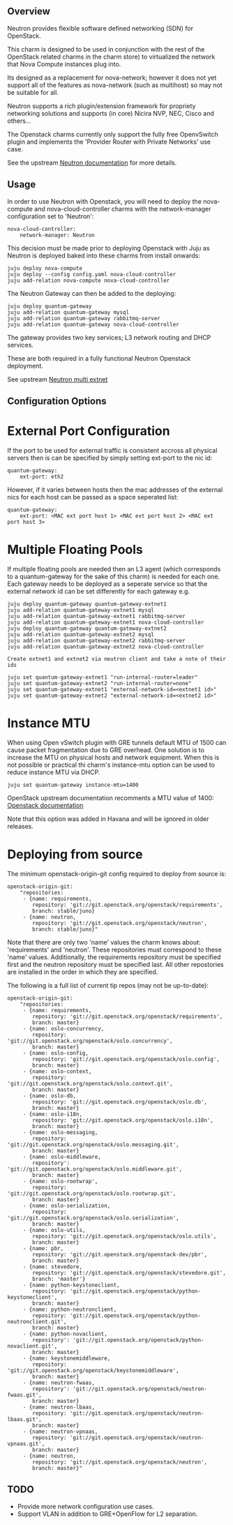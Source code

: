 Overview
--------

Neutron provides flexible software defined networking (SDN) for OpenStack.

This charm is designed to be used in conjunction with the rest of the OpenStack
related charms in the charm store) to virtualized the network that Nova Compute
instances plug into.

Its designed as a replacement for nova-network; however it does not yet
support all of the features as nova-network (such as multihost) so may not
be suitable for all.

Neutron supports a rich plugin/extension framework for propriety networking
solutions and supports (in core) Nicira NVP, NEC, Cisco and others...

The Openstack charms currently only support the fully free OpenvSwitch plugin
and implements the 'Provider Router with Private Networks' use case.

See the upstream [Neutron documentation](http://docs.openstack.org/trunk/openstack-network/admin/content/use_cases_single_router.html)
for more details.


Usage
-----

In order to use Neutron with Openstack, you will need to deploy the
nova-compute and nova-cloud-controller charms with the network-manager
configuration set to 'Neutron':

    nova-cloud-controller:
        network-manager: Neutron

This decision must be made prior to deploying Openstack with Juju as
Neutron is deployed baked into these charms from install onwards:

    juju deploy nova-compute
    juju deploy --config config.yaml nova-cloud-controller
    juju add-relation nova-compute nova-cloud-controller

The Neutron Gateway can then be added to the deploying:

    juju deploy quantum-gateway
    juju add-relation quantum-gateway mysql
    juju add-relation quantum-gateway rabbitmq-server
    juju add-relation quantum-gateway nova-cloud-controller

The gateway provides two key services; L3 network routing and DHCP services.

These are both required in a fully functional Neutron Openstack deployment.

See upstream [Neutron multi extnet](http://docs.openstack.org/trunk/config-reference/content/adv_cfg_l3_agent_multi_extnet.html)

Configuration Options
---------------------

External Port Configuration
===========================

If the port to be used for external traffic is consistent accross all physical
servers then is can be specified by simply setting ext-port to the nic id:

    quantum-gateway:
        ext-port: eth2

However, if it varies between hosts then the mac addresses of the external
nics for each host can be passed as a space seperated list:

    quantum-gateway:
        ext-port: <MAC ext port host 1> <MAC ext port host 2> <MAC ext port host 3>


Multiple Floating Pools
=======================

If multiple floating pools are needed then an L3 agent (which corresponds to
a quantum-gateway for the sake of this charm) is needed for each one. Each
gateway needs to be deployed as a seperate service so that the external
network id can be set differently for each gateway e.g.

    juju deploy quantum-gateway quantum-gateway-extnet1
    juju add-relation quantum-gateway-extnet1 mysql
    juju add-relation quantum-gateway-extnet1 rabbitmq-server
    juju add-relation quantum-gateway-extnet1 nova-cloud-controller
    juju deploy quantum-gateway quantum-gateway-extnet2
    juju add-relation quantum-gateway-extnet2 mysql
    juju add-relation quantum-gateway-extnet2 rabbitmq-server
    juju add-relation quantum-gateway-extnet2 nova-cloud-controller

    Create extnet1 and extnet2 via neutron client and take a note of their ids

    juju set quantum-gateway-extnet1 "run-internal-router=leader"
    juju set quantum-gateway-extnet2 "run-internal-router=none"
    juju set quantum-gateway-extnet1 "external-network-id=<extnet1 id>"
    juju set quantum-gateway-extnet2 "external-network-id=<extnet2 id>"

Instance MTU
============

When using Open vSwitch plugin with GRE tunnels default MTU of 1500 can cause
packet fragmentation due to GRE overhead. One solution is to increase the MTU on
physical hosts and network equipment. When this is not possible or practical thi
charm's instance-mtu option can be used to reduce instance MTU via DHCP.

    juju set quantum-gateway instance-mtu=1400

OpenStack upstream documentation recomments a MTU value of 1400:
[Openstack documentation](http://docs.openstack.org/admin-guide-cloud/content/openvswitch_plugin.html)

Note that this option was added in Havana and will be ignored in older releases.

Deploying from source
=====================

The minimum openstack-origin-git config required to deploy from source is:

    openstack-origin-git:
        "repositories:
         - {name: requirements,
            repository: 'git://git.openstack.org/openstack/requirements',
            branch: stable/juno}
         - {name: neutron,
            repository: 'git://git.openstack.org/openstack/neutron',
            branch: stable/juno}"

Note that there are only two 'name' values the charm knows about: 'requirements'
and 'neutron'. These repositories must correspond to these 'name' values.
Additionally, the requirements repository must be specified first and the
neutron repository must be specified last. All other repostories are installed
in the order in which they are specified.

The following is a full list of current tip repos (may not be up-to-date):

    openstack-origin-git:
        "repositories:
         - {name: requirements,
            repository: 'git://git.openstack.org/openstack/requirements',
            branch: master}
         - {name: oslo-concurrency,
            repository: 'git://git.openstack.org/openstack/oslo.concurrency',
            branch: master}
         - {name: oslo-config,
            repository: 'git://git.openstack.org/openstack/oslo.config',
            branch: master}
         - {name: oslo-context,
            repository: 'git://git.openstack.org/openstack/oslo.context.git',
            branch: master}
         - {name: oslo-db,
            repository: 'git://git.openstack.org/openstack/oslo.db',
            branch: master}
         - {name: oslo-i18n,
            repository: 'git://git.openstack.org/openstack/oslo.i18n',
            branch: master}
         - {name: oslo-messaging,
            repository: 'git://git.openstack.org/openstack/oslo.messaging.git',
            branch: master}
         - {name: oslo-middleware,
            repository': 'git://git.openstack.org/openstack/oslo.middleware.git',
            branch: master}
         - {name: oslo-rootwrap',
            repository: 'git://git.openstack.org/openstack/oslo.rootwrap.git',
            branch: master}
         - {name: oslo-serialization,
            repository: 'git://git.openstack.org/openstack/oslo.serialization',
            branch: master}
         - {name: oslo-utils,
            repository: 'git://git.openstack.org/openstack/oslo.utils',
            branch: master}
         - {name: pbr,
            repository: 'git://git.openstack.org/openstack-dev/pbr',
            branch: master}
         - {name: stevedore,
            repository: 'git://git.openstack.org/openstack/stevedore.git',
            branch: 'master'}
         - {name: python-keystoneclient,
            repository: 'git://git.openstack.org/openstack/python-keystoneclient',
            branch: master}
         - {name: python-neutronclient,
            repository: 'git://git.openstack.org/openstack/python-neutronclient.git',
            branch: master}
         - {name: python-novaclient,
            repository': 'git://git.openstack.org/openstack/python-novaclient.git',
            branch: master}
         - {name: keystonemiddleware,
            repository: 'git://git.openstack.org/openstack/keystonemiddleware',
            branch: master}
         - {name: neutron-fwaas,
            repository': 'git://git.openstack.org/openstack/neutron-fwaas.git',
            branch: master}
         - {name: neutron-lbaas,
            repository: 'git://git.openstack.org/openstack/neutron-lbaas.git',
            branch: master}
         - {name: neutron-vpnaas,
            repository: 'git://git.openstack.org/openstack/neutron-vpnaas.git',
            branch: master}
         - {name: neutron,
            repository: 'git://git.openstack.org/openstack/neutron',
            branch: master}"

TODO
----

 * Provide more network configuration use cases.
 * Support VLAN in addition to GRE+OpenFlow for L2 separation.

